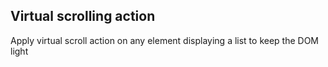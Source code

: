
## Virtual scrolling action

Apply virtual scroll action on any element displaying a list to keep the DOM light